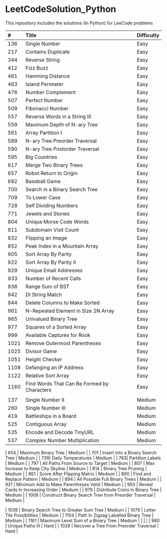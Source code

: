 # LeetCodeSolution_Python

This repository includes the solutions (In Python) for LeeCode problems 


| #  | Title | Difficulty|
| :--- | :--- | :--- |
| 136 | Single Number | Easy |
| 217 | Contains Duplicate  | Easy |
| 344 |  Reverse String  | Easy |
| 412 | Fizz Buzz | Easy |
| 461 | Hamming Distance | Easy |
| 463 | Island Perimeter  | Easy |
| 476  | Number Complement | Easy |
|  507  | Perfect Number | Easy |
|  509  | Fibonacci Number | Easy |
| 557  | Reverse Words in a String III | Easy |
| 559  | Maximum Depth of N-ary Tree | Easy |
| 561 |  Array Partition I | Easy |
| 589  | N-ary Tree Preorder Traversal | Easy |
| 590  | N-ary Tree Postorder Traversal | Easy |
| 595|  Big Countries  | Easy |
|  617 |  Merge Two Binary Trees | Easy |
|  657  | Robot Return to Origin | Easy |
|  682 |  Baseball Game | Easy |
| 700 | Search in a Binary Search Tree | Easy |
| 709 | To Lower Case | Easy |
| 728   | Self Dividing Numbers | Easy |
| 771 | Jewels and Stones | Easy |
| 804 | Unique Morse Code Words | Easy |
| 811 | Subdomain Visit Count | Easy |
| 832 | Flipping an Image | Easy |
| 852 | Peak Index in a Mountain Array | Easy |
| 905  | Sort Array By Parity | Easy |
| 922 | Sort Array By Parity II | Easy |
| 929  | Unique Email Addresses | Easy |
| 933  | Number of Recent Calls | Easy |
| 938  | Range Sum of BST | Easy |
| 942  | DI String Match | Easy |
| 944  | Delete Columns to Make Sorted | Easy |
| 961  | N-Repeated Element in Size 2N Array | Easy |
| 965  | Univalued Binary Tree | Easy |
| 977  | Squares of a Sorted Array | Easy |
| 999  | Available Captures for Rook | Easy |
| 1021  | Remove Outermost Parentheses | Easy |
| 1025  | Divisor Game | Easy |
| 1051  | Height Checker | Easy |
| 1108  | Defanging an IP Address | Easy |
| 1122  | Relative Sort Array | Easy |
| 1160  | Find Words That Can Be Formed by Characters | Easy |
| | | 
| 137 | Single Number II | Medium |
| 260 | Single Number III | Medium |
| 419 |  Battleships in a Board | Medium |
|  525 | Contiguous Array | Medium |
|  535 | Encode and Decode TinyURL | Medium |
|  537 |  Complex Number Multiplication | Medium |

| 654 | Maximum Binary Tree | Medium |
|  701 |  Insert into a Binary Search Tree | Medium |
|  739|  Daily Temperatures  | Medium |
|  763|   Partition Labels  | Medium |
|  797 |   All Paths From Source to Target  | Medium |
| 807  | Max Increase to Keep City Skyline  | Medium |
| 814  |  Binary Tree Pruning | Medium |
| 861  |  Score After Flipping Matrix | Medium |
| 890  | Find and Replace Pattern  | Medium |
| 894  | All Possible Full Binary Trees  | Medium |
| 921  | Minimum Add to Make Parentheses Valid  | Medium |
| 950  | Reveal Cards In Increasing Order  | Medium |
| 979  | Distribute Coins in Binary Tree  | Medium |
|  1008  | Construct Binary Search Tree from Preorder Traversal | Medium |

|  1038  | Binary Search Tree to Greater Sum Tree | Medium |
| 1079 | Letter Tile Possibilities | Medium |
|  1104  | Path In Zigzag Labelled Binary Tree | Medium |
| 1161 | Maximum Level Sum of a Binary Tree | Medium |
| | | 
| 980 | Unique Paths III | Hard |
|  1028  |  Recover a Tree From Preorder Traversal | Hard |
